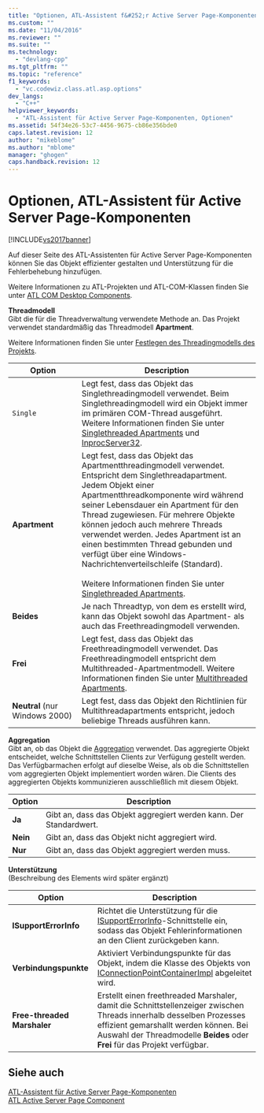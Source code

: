 ```yaml
---
title: "Optionen, ATL-Assistent f&#252;r Active Server Page-Komponenten | Microsoft Docs"
ms.custom: ""
ms.date: "11/04/2016"
ms.reviewer: ""
ms.suite: ""
ms.technology: 
  - "devlang-cpp"
ms.tgt_pltfrm: ""
ms.topic: "reference"
f1_keywords: 
  - "vc.codewiz.class.atl.asp.options"
dev_langs: 
  - "C++"
helpviewer_keywords: 
  - "ATL-Assistent für Active Server Page-Komponenten, Optionen"
ms.assetid: 54f34e26-53c7-4456-9675-cb86e356bde0
caps.latest.revision: 12
author: "mikeblome"
ms.author: "mblome"
manager: "ghogen"
caps.handback.revision: 12
---
```

# Optionen, ATL-Assistent f&#252;r Active Server Page-Komponenten
[!INCLUDE[vs2017banner](../../assembler/inline/includes/vs2017banner.md)]

Auf dieser Seite des ATL\-Assistenten für Active Server Page\-Komponenten können Sie das Objekt effizienter gestalten und Unterstützung für die Fehlerbehebung hinzufügen.  
  
 Weitere Informationen zu ATL\-Projekten und ATL\-COM\-Klassen finden Sie unter [ATL COM Desktop Components](../../atl/atl-com-desktop-components.md).  
  
 **Threadmodell**  
 Gibt die für die Threadverwaltung verwendete Methode an.  Das Projekt verwendet standardmäßig das Threadmodell **Apartment**.  
  
 Weitere Informationen finden Sie unter [Festlegen des Threadingmodells des Projekts](../../atl/specifying-the-threading-model-for-a-project-atl.md).  
  
|Option|Description|  
|------------|-----------------|  
|`Single`|Legt fest, dass das Objekt das Singlethreadingmodell verwendet.  Beim Singlethreadingmodell wird ein Objekt immer im primären COM\-Thread ausgeführt.  Weitere Informationen finden Sie unter [Singlethreaded Apartments](http://msdn.microsoft.com/library/windows/desktop/ms680112) und [InprocServer32](http://msdn.microsoft.com/library/windows/desktop/ms682390).|  
|**Apartment**|Legt fest, dass das Objekt das Apartmentthreadingmodell verwendet.  Entspricht dem Singlethreadapartment.  Jedem Objekt einer Apartmentthreadkomponente wird während seiner Lebensdauer ein Apartment für den Thread zugewiesen. Für mehrere Objekte können jedoch auch mehrere Threads verwendet werden.  Jedes Apartment ist an einen bestimmten Thread gebunden und verfügt über eine Windows\-Nachrichtenverteilschleife \(Standard\).<br /><br /> Weitere Informationen finden Sie unter [Singlethreaded Apartments](http://msdn.microsoft.com/library/windows/desktop/ms680112).|  
|**Beides**|Je nach Threadtyp, von dem es erstellt wird, kann das Objekt sowohl das Apartment\- als auch das Freethreadingmodell verwenden.|  
|**Frei**|Legt fest, dass das Objekt das Freethreadingmodell verwendet.  Das Freethreadingmodell entspricht dem Multithreaded\-Apartmentmodell.  Weitere Informationen finden Sie unter [Multithreaded Apartments](http://msdn.microsoft.com/library/windows/desktop/ms693421).|  
|**Neutral** \(nur Windows 2000\)|Legt fest, dass das Objekt den Richtlinien für Multithreadapartments entspricht, jedoch beliebige Threads ausführen kann.|  
  
 **Aggregation**  
 Gibt an, ob das Objekt die [Aggregation](http://msdn.microsoft.com/library/windows/desktop/ms686558) verwendet.  Das aggregierte Objekt entscheidet, welche Schnittstellen Clients zur Verfügung gestellt werden. Das Verfügbarmachen erfolgt auf dieselbe Weise, als ob die Schnittstellen vom aggregierten Objekt implementiert worden wären.  Die Clients des aggregierten Objekts kommunizieren ausschließlich mit diesem Objekt.  
  
|Option|Description|  
|------------|-----------------|  
|**Ja**|Gibt an, dass das Objekt aggregiert werden kann.  Der Standardwert.|  
|**Nein**|Gibt an, dass das Objekt nicht aggregiert wird.|  
|**Nur**|Gibt an, dass das Objekt aggregiert werden muss.|  
  
 **Unterstützung**  
 \(Beschreibung des Elements wird später ergänzt\)  
  
|Option|Description|  
|------------|-----------------|  
|**ISupportErrorInfo**|Richtet die Unterstützung für die [ISupportErrorInfo](../../atl/reference/isupporterrorinfoimpl-class.md)\-Schnittstelle ein, sodass das Objekt Fehlerinformationen an den Client zurückgeben kann.|  
|**Verbindungspunkte**|Aktiviert Verbindungspunkte für das Objekt, indem die Klasse des Objekts von [IConnectionPointContainerImpl](../../atl/reference/iconnectionpointcontainerimpl-class.md) abgeleitet wird.|  
|**Free\-threaded Marshaler**|Erstellt einen freethreaded Marshaler, damit die Schnittstellenzeiger zwischen Threads innerhalb desselben Prozesses effizient gemarshallt werden können.  Bei Auswahl der Threadmodelle **Beides** oder **Frei** für das Projekt verfügbar.|  
  
## Siehe auch  
 [ATL\-Assistent für Active Server Page\-Komponenten](../../atl/reference/atl-active-server-page-component-wizard.md)   
 [ATL Active Server Page Component](../../atl/reference/adding-an-atl-active-server-page-component.md)